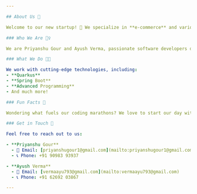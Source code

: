 ```yaml
---

## About Us 👋

Welcome to our new startup! 🚀 We specialize in **e-commerce** and various **software services**.

### Who We Are 🙋‍♀️

We are Priyanshu Gour and Ayush Verma, passionate software developers dedicated to delivering innovative tech solutions.

### What We Do 👩‍💻

We work with cutting-edge technologies, including:
- **Quarkus**
- **Spring Boot**
- **Advanced Programming**
- And much more!

### Fun Facts 🍿

Wondering what fuels our coding marathons? We love to start our day with a hearty breakfast of creativity and collaboration (and maybe a little coffee too)! ☕️

### Get in Touch 🧙

Feel free to reach out to us:

- **Priyanshu Gour**
  - 📧 Email: [priyanshugour1@gmail.com](mailto:priyanshugour1@gmail.com)
  - 📞 Phone: +91 90983 93937

- **Ayush Verma**
  - 📧 Email: [vermaayu793@gmail.com](mailto:vermaayu793@gmail.com)
  - 📞 Phone: +91 62692 03867

---
```

